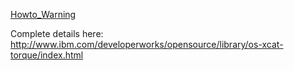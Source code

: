[Howto_Warning](Howto_Warning)

Complete details here: http://www.ibm.com/developerworks/opensource/library/os-xcat-torque/index.html 
